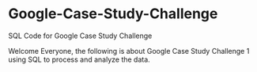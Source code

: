 # Google-Case-Study-Challenge
SQL Code for Google Case Study Challenge

Welcome Everyone, the following is about Google Case Study Challenge 1 using SQL to process and analyze the data.

